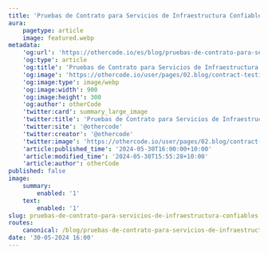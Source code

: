 ```yaml
---
title: 'Pruebas de Contrato para Servicios de Infraestructura Confiables'
aura:
    pagetype: article
    image: featured.webp
metadata:
    'og:url': 'https://othercode.io/es/blog/pruebas-de-contrato-para-servicios-de-infraestructura-confiables'
    'og:type': article
    'og:title': 'Pruebas de Contrato para Servicios de Infraestructura Confiables | otherCode'
    'og:image': 'https://othercode.io/user/pages/02.blog/contract-testing-for-reliable-infrastructure-services/featured.webp'
    'og:image:type': image/webp
    'og:image:width': 900
    'og:image:height': 300
    'og:author': otherCode
    'twitter:card': summary_large_image
    'twitter:title': 'Pruebas de Contrato para Servicios de Infraestructura Confiables | otherCode'
    'twitter:site': '@othercode'
    'twitter:creator': '@othercode'
    'twitter:image': 'https://othercode.io/user/pages/02.blog/contract-testing-for-reliable-infrastructure-services/featured.webp'
    'article:published_time': '2024-05-30T16:00:00+10:00'
    'article:modified_time': '2024-05-30T15:55:28+10:00'
    'article:author': otherCode
published: false
image:
    summary:
        enabled: '1'
    text:
        enabled: '1'
slug: pruebas-de-contrato-para-servicios-de-infraestructura-confiables
routes:
    canonical: /blog/pruebas-de-contrato-para-servicios-de-infraestructura-confiables
date: '30-05-2024 16:00'
---
```


